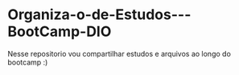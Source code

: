 # Organiza-o-de-Estudos---BootCamp-DIO
Nesse repositorio vou compartilhar estudos e arquivos ao longo do bootcamp :)
